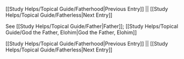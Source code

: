 [[Study Helps/Topical Guide/Fatherhood|Previous Entry]]  ||  [[Study Helps/Topical Guide/Fatherless|Next Entry]]

 See [[Study Helps/Topical Guide/Father|Father]]; [[Study Helps/Topical Guide/God the Father, Elohim|God the Father, Elohim]]

[[Study Helps/Topical Guide/Fatherhood|Previous Entry]]  ||  [[Study Helps/Topical Guide/Fatherless|Next Entry]]